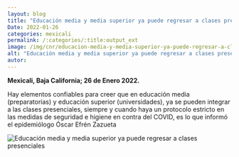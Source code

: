 ```yaml
---
layout: blog
title: "Educación media y media superior ya puede regresar a clases presenciales"
Date: 2022-01-26
categories: mexicali
permalink: /:categories/:title:output_ext
image: /img/cnr/educacion-media-y-media-superior-ya-puede-regresar-a-clases.png
alt: "Educación media y media superior ya puede regresar a clases presenciales"
autor:
---
```


**Mexicali, Baja California; 26 de Enero 2022.** 

Hay elementos confiables para creer que en educación media (preparatorias) y educación superior (universidades), ya se pueden integrar a las clases presenciales, siempre y cuando haya un protocolo estricto en las medidas de seguridad e higiene en contra del COVID, es lo que informó el epidemiólogo Óscar Efrén Zazueta

<div id="carouselExampleSlidesOnly" class="carousel slide" data-ride="carousel">
  <div class="carousel-inner">
    <div class="carousel-item active">
       <img class="d-block w-100" src="/img/cnr/educacion-media-y-media-superior-ya-puede-regresar-a-clases.png" loading="lazy"  alt="Educación media y media superior ya puede regresar a clases presenciales">
    </div>
  </div>
</div>